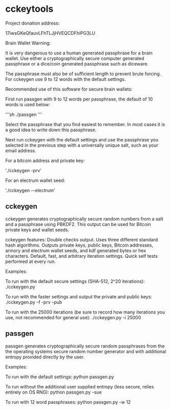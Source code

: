 cckeytools
==========

Project donation address:

17iwsGKeQfauvLFhTLJjHVEQCDFhiPG3LU

Brain Wallet Warning:

It is very dangerous to use a human generated passphrase for a brain wallet.
Use either a cryptographically secure computer generated passphrase or a dice/coin generated passphrase such as diceware.

The passphrase must also be of sufficient length to prevent brute forcing. For cckeygen use 9 to 12 words with the default settings. 


Recommended use of this software for secure brain wallets:

First run passgen with 9 to 12 words per passphrase, the default of 10 words is used below:

'''sh
./passgen
'''

Select the passphrase that you find easiest to remember. In most cases it is a good idea to write down this passphrase.

Next run cckeygen with the default settings and use the passphrase you selected in the previous step with a universally unique salt, such as your email address.

For a bitcoin address and private key:

'./cckeygen -prv'

For an electrum wallet seed:

'./cckeygen --electrum'


cckeygen
--------

cckeygen generates cryptographically secure random numbers from a salt and a passphrase using PBKDF2.
This output can be used for Bitcoin private keys and wallet seeds.


cckeygen features:
Double checks output.
Uses three different standard hash algorithms.
Outputs private keys, public keys, Bitcoin addresses, armory and electrum wallet seeds, and kdf generated bytes or hex characters.
Default, fast, and arbitrary iteration settings.
Quick self tests performed at every run.

Examples:

To run with the default secure settings (SHA-512, 2^20 iterations):
./cckeygen.py

To run with the faster settings and output the private and public keys:
./cckeygen.py -f -prv -pub

To run with the 25000 iterations (be sure to record how many iterations you use, not recommended for general use):
./cckeygen.py -i 25000


passgen
-------

passgen generates cryptographically secure random passphrases from the the operating systems secure random number generator and with additional entropy provided directly by the user.

Examples:

To run with the default settings:
python passgen.py

To run without the additional user supplied entropy (less secure, relies entirely on OS RNG):
python passgen.py -sue

To run with 12 word passphrases:
python passgen.py -w 12
